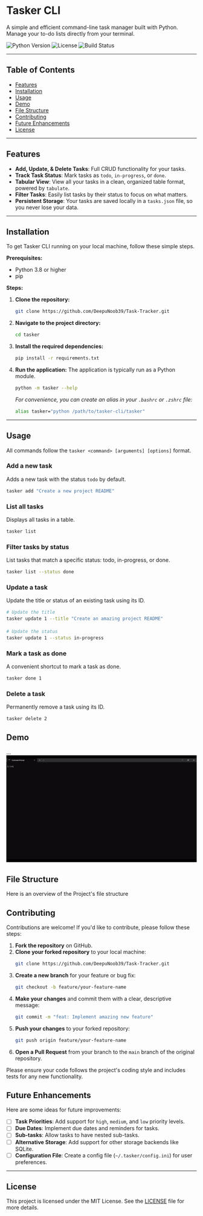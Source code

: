 # Tasker CLI 

A simple and efficient command-line task manager built with Python. Manage your to-do lists directly from your terminal.

![Python Version](https://img.shields.io/badge/python-3.8+-blue.svg)
![License](https://img.shields.io/badge/license-MIT-green.svg)
![Build Status](https://img.shields.io/github/actions/workflow/status/your-username/tasker-cli/ci.yml?branch=main)

---

## Table of Contents

- [Features](#features)
- [Installation](#installation)
- [Usage](#usage)
- [Demo](#demo)
- [File Structure](#file-structure)
- [Contributing](#contributing)
- [Future Enhancements](#future-enhancements)
- [License](#license)

---

##  Features

-  **Add, Update, & Delete Tasks**: Full CRUD functionality for your tasks.
-  **Track Task Status**: Mark tasks as `todo`, `in-progress`, or `done`.
-  **Tabular View**: View all your tasks in a clean, organized table format, powered by `tabulate`.
-  **Filter Tasks**: Easily list tasks by their status to focus on what matters.
-  **Persistent Storage**: Your tasks are saved locally in a `tasks.json` file, so you never lose your data.

---

##  Installation

To get Tasker CLI running on your local machine, follow these simple steps.

**Prerequisites:**
- Python 3.8 or higher
- pip

**Steps:**

1.  **Clone the repository:**
    ```bash
    git clone https://github.com/DeepuNoob39/Task-Tracker.git
    ```

2.  **Navigate to the project directory:**
    ```bash
    cd tasker
    ```

3.  **Install the required dependencies:**
    ```bash
    pip install -r requirements.txt
    ```

4.  **Run the application:**
    The application is typically run as a Python module.
    ```bash
    python -m tasker --help
    ```
    *For convenience, you can create an alias in your `.bashrc` or `.zshrc` file:*
    ```bash
    alias tasker="python /path/to/tasker-cli/tasker"
    ```

---

##  Usage

All commands follow the `tasker <command> [arguments] [options]` format.

### Add a new task
Adds a new task with the status `todo` by default.

```bash
tasker add "Create a new project README"
```

### List all tasks
Displays all tasks in a table.

```bash
tasker list
```

### Filter tasks by status
List tasks that match a specific status: todo, in-progress, or done.

```bash
tasker list --status done
```

### Update a task
Update the title or status of an existing task using its ID.

```bash
# Update the title
tasker update 1 --title "Create an amazing project README"

# Update the status
tasker update 1 --status in-progress
```
### Mark a task as done
A convenient shortcut to mark a task as done.

```bash
tasker done 1
```

### Delete a task
Permanently remove a task using its ID.

```bash
tasker delete 2
```

##  Demo

...
![Tasker CLI Demo](assets/demo.gif)




## File Structure
Here is an overview of the Project's file structure



##  Contributing

Contributions are welcome! If you'd like to contribute, please follow these steps:

1.  **Fork the repository** on GitHub.
2.  **Clone your forked repository** to your local machine:
    ```bash
    git clone https://github.com/DeepuNoob39/Task-Tracker.git
    ```
3.  **Create a new branch** for your feature or bug fix:
    ```bash
    git checkout -b feature/your-feature-name
    ```
4.  **Make your changes** and commit them with a clear, descriptive message:
    ```bash
    git commit -m "feat: Implement amazing new feature"
    ```
5.  **Push your changes** to your forked repository:
    ```bash
    git push origin feature/your-feature-name
    ```
6.  **Open a Pull Request** from your branch to the `main` branch of the original repository.

Please ensure your code follows the project's coding style and includes tests for any new functionality.

##  Future Enhancements

Here are some ideas for future improvements:

- [ ] **Task Priorities**: Add support for `high`, `medium`, and `low` priority levels.
- [ ] **Due Dates**: Implement due dates and reminders for tasks.
- [ ] **Sub-tasks**: Allow tasks to have nested sub-tasks.
- [ ] **Alternative Storage**: Add support for other storage backends like SQLite.
- [ ] **Configuration File**: Create a config file (`~/.tasker/config.ini`) for user preferences.

---

##  License

This project is licensed under the MIT License. See the [LICENSE](LICENSE) file for more details.